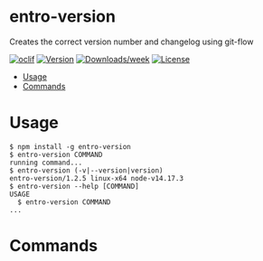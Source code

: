entro-version
=============

Creates the correct version number and changelog using git-flow

[![oclif](https://img.shields.io/badge/cli-oclif-brightgreen.svg)](https://oclif.io)
[![Version](https://img.shields.io/npm/v/entro-version.svg)](https://npmjs.org/package/entro-version)
[![Downloads/week](https://img.shields.io/npm/dw/entro-version.svg)](https://npmjs.org/package/entro-version)
[![License](https://img.shields.io/npm/l/entro-version.svg)](https://github.com/entrostat/entro-version/blob/master/package.json)

<!-- toc -->
* [Usage](#usage)
* [Commands](#commands)
<!-- tocstop -->
# Usage
<!-- usage -->
```sh-session
$ npm install -g entro-version
$ entro-version COMMAND
running command...
$ entro-version (-v|--version|version)
entro-version/1.2.5 linux-x64 node-v14.17.3
$ entro-version --help [COMMAND]
USAGE
  $ entro-version COMMAND
...
```
<!-- usagestop -->
# Commands
<!-- commands -->

<!-- commandsstop -->
